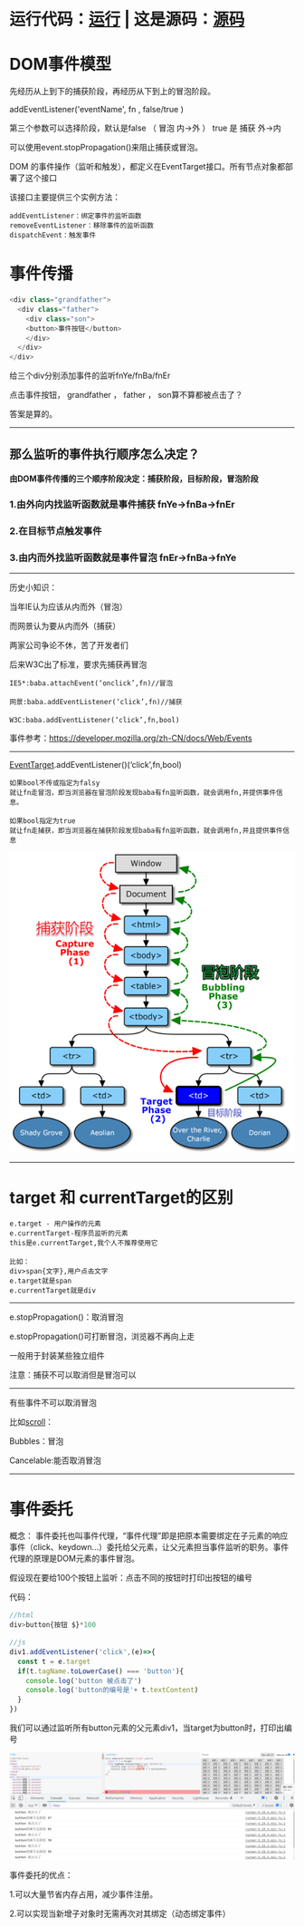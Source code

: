 # 运行代码：[运行](/posts/2022/5/19/index.HTML)  | 这是源码：[源码](https://github.com/wdnmd1099/All-My-note/tree/main/%E6%8D%95%E8%8E%B7%E5%86%92%E6%B3%A1)




# DOM事件模型
先经历从上到下的捕获阶段，再经历从下到上的冒泡阶段。

addEventListener('eventName', fn , false/true )

第三个参数可以选择阶段，默认是false （ 冒泡 内→外 ） true 是 捕获 外→内

可以使用event.stopPropagation()来阻止捕获或冒泡。

DOM 的事件操作（监听和触发），都定义在EventTarget接口。所有节点对象都部署了这个接口

该接口主要提供三个实例方法：
```
addEventListener：绑定事件的监听函数
removeEventListener：移除事件的监听函数
dispatchEvent：触发事件
```


# 事件传播
```js
<div class="grandfather">
  <div class="father">
    <div class="son">
    <button>事件按钮</button>
    </div>
  </div>
</div>
```
给三个div分别添加事件的监听fnYe/fnBa/fnEr


点击事件按钮，
grandfather ， father  ，  son算不算都被点击了？

答案是算的。

-------------
## 那么监听的事件执行顺序怎么决定？


#### 由DOM事件传播的三个顺序阶段决定：捕获阶段，目标阶段，冒泡阶段

### 1.由外向内找监听函数就是事件捕获 fnYe->fnBa->fnEr


### 2.在目标节点触发事件


### 3.由内而外找监听函数就是事件冒泡 fnEr->fnBa->fnYe
---------------------
历史小知识：

当年IE认为应该从内而外（冒泡）

而网景认为要从内而外（捕获）

两家公司争论不休，苦了开发者们

后来W3C出了标准，要求先捕获再冒泡
```
IE5*:baba.attachEvent(‘onclick’,fn)//冒泡

网景:baba.addEventListener(‘click’,fn)//捕获

W3C:baba.addEventListener(‘click’,fn,bool)

```
事件参考：https://developer.mozilla.org/zh-CN/docs/Web/Events

-------------------------------
[EventTarget](https://developer.mozilla.org/zh-CN/docs/Web/API/EventTarget/addEventListener).addEventListener()(‘click’,fn,bool)
```
如果bool不传或指定为falsy
就让fn走冒泡，即当浏览器在冒泡阶段发现baba有fn监听函数，就会调用fn,并提供事件信息。

如果bool指定为true
就让fn走捕获，即当浏览器在捕获阶段发现baba有fn监听函数，就会调用fn,并且提供事件信息
```

![DOM事件模型图示](/posts/2022/5/19/DOM事件模型.png)

-----------------------
# target 和 currentTarget的区别

```
e.target - 用户操作的元素
e.currentTarget-程序员监听的元素
this是e.currentTarget,我个人不推荐使用它

比如：
div>span{文字},用户点击文字
e.target就是span
e.currentTarget就是div
```
------------------


e.stopPropagation()：取消冒泡

e.stopPropagation()可打断冒泡，浏览器不再向上走

一般用于封装某些独立组件

注意：捕获不可以取消但是冒泡可以

-------------------
有些事件不可以取消冒泡

比如[scroll](https://developer.mozilla.org/zh-CN/docs/Web/API/Document/scroll_event)：

Bubbles：冒泡

Cancelable:能否取消冒泡

---------------


# 事件委托
概念：
事件委托也叫事件代理，“事件代理”即是把原本需要绑定在子元素的响应事件（click、keydown…）委托给父元素，让父元素担当事件监听的职务。事件代理的原理是DOM元素的事件冒泡。

假设现在要给100个按钮上监听：点击不同的按钮时打印出按钮的编号

代码：
```js
//html
div>button{按钮 $}*100
```

```js
//js
div1.addEventListener('click',(e)=>{
  const t = e.target
  if(t.tagName.toLowerCase() === 'button'){
    console.log('button 被点击了')
    console.log('button的编号是'+ t.textContent)
  }
})
```

我们可以通过监听所有button元素的父元素div1，当target为button时，打印出编号

![示例](/posts/2022/5/19/button.png)


事件委托的优点：

1.可以大量节省内存占用，减少事件注册。

2.可以实现当新增子对象时无需再次对其绑定（动态绑定事件）

